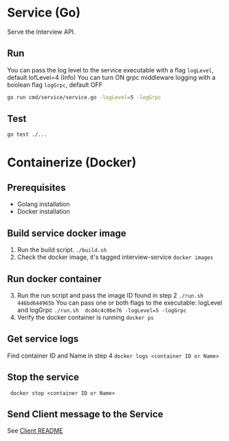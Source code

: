 # Service (Go)

Serve the Interview API.

## Run
You can pass the log level to the service executable with a flag `logLevel`, default lofLevel=4 (Info)
You can turn ON grpc middleware logging with a boolean flag `logGrpc`, default OFF 

```sh
go run cmd/service/service.go -logLevel=5 -logGrpc
```

## Test

```sh
go test ./...
```

# Containerize (Docker)
## Prerequisites
- Golang installation
- Docker installation
## Build service docker image
1. Run the build script.
`./build.sh`
2. Check the docker image, it's tagged interview-service
`docker images`
## Run docker container
3. Run the run script and pass the image ID found in step 2
`./run.sh 446bd644965b`
You can pass one or both flags to the executable: logLevel and logGrpc
`./run.sh  dcd4c4c0be76 -logLevel=5 -logGrpc`
4. Verify the docker container is running
`docker ps`
## Get service logs
Find container ID and Name in step 4
`docker logs <container ID or Name>`

## Stop the service
` docker stop <container ID or Name>`

## Send Client message to the Service
See [Client README](../client-go/README.md)